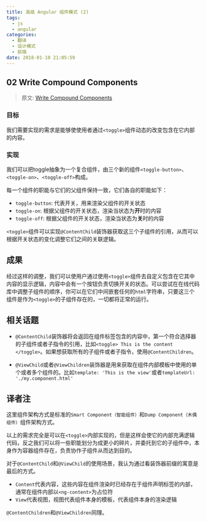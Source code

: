```yaml
---
title: 高级 Angular 组件模式 (2)
tags:
  - js
  - angular
categories: 
  - 翻译
  - 设计模式
  - 前端
date: 2018-01-10 21:05:59
---
```



## 02 Write Compound Components

> 原文: [Write Compound Components](https://blog.angularindepth.com/write-compound-components-1001449c67f0)

### 目标
我们需要实现的需求是能够使使用者通过``<toggle>``组件动态的改变包含在它内部的内容。

### 实现
我们可以把toggle抽象为一个复合组件，由三个新的组件``<toggle-button>``、``<toggle-on>``、``<toggle-off>``构成。

每一个组件的职能与它们的父组件保持一致，它们各自的职能如下：
* ``toggle-button``: 代表开关，用来渲染父组件的开关状态
* ``toggle-on``: 根据父组件的开关状态，渲染当状态为**开**时的内容
* ``toggle-off``: 根据父组件的开关状态，渲染当状态为**关**时的内容

``<toggle>``组件可以实现``@ContentChild``装饰器获取这三个子组件的引用，从而可以根据开关状态的变化调整它们之间的关联逻辑。

## 成果
经过这样的调整，我们可以使用户通过使用``<toggle>``组件去自定义包含在它其中内容的显示逻辑，内容中会有一个按钮负责切换开关的状态。可以尝试在在线代码库中调整子组件的顺序，你可以在它们中间嵌套任何的``html``字符串，只要这三个组件是作为``<toggle>``的子组件存在的，一切都将正常的运行。

## 相关话题
* ``@ContentChild``装饰器将会返回在组件标签包含的内容中，第一个符合选择器的子组件或者子指令的引用，比如``<toggle> This is the content </toggle>``。如果想获取所有的子组件或者子指令，使用``@ContentChildren``。

* ``@ViewChild``或者``@ViewChildren``装饰器是用来获取在组件内部模板中使用的单个或者多个组件的。比如``template: 'This is the view'``或者``templateUrl: './my.component.html'``

## 译者注
这里组件架构方式是标准的``Smart Component（智能组件）``和``Dump Component（木偶组件）``组件架构方式。

以上的需求完全是可以在``<toggle>``内部实现的，但是这样会使它的内部充满逻辑代码，反之我们可以将一些职能划分为成更小的碎片，并委托到它的子组件中，本身作为容器组件存在，负责协作子组件从而达到目的。

对于``@ContentChild``和``@ViewChild``的使用场景，我认为通过看装饰器前缀的寓意是最后的方式。
* ``Content``代表内容，这些内容在组件渲染时已经存在于组件声明标签的内部，通常在组件内部以``<ng-content>``为占位符
* ``View``代表视图，视图代表组件本身的模板，代表组件本身的渲染逻辑

``@ContentChildren``和``@ViewChildren``同理。
